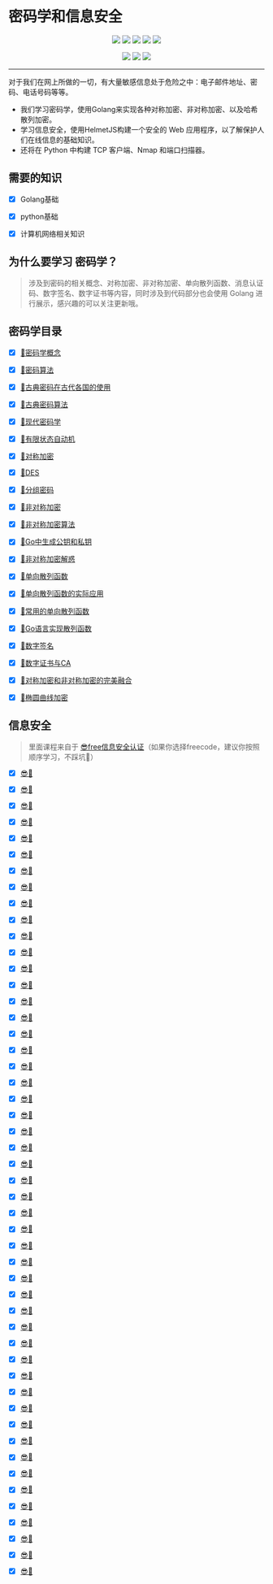 # 密码学和信息安全

<p align='center'>
<a href="https://www.linkedin.cn/injobs/in/xiongxinwei-xiong-7606a0227" target="_blank"><img src="https://img.shields.io/badge/linkedin-xiongxinwei-yellowgreen?logo=linkedin&style=flat-square"></a>
<a href="https://twitter.com/xxw3293172751" target="_blank"><img src="https://img.shields.io/badge/twitter-%40xxw3293172751-informational?logo=twitter&style=flat-square"></a>
<a href="https://www.zhihu.com/people/3293172751" target="_blank"><img src="https://img.shields.io/badge/%E7%9F%A5%E4%B9%8E-%E9%93%BE%E5%AD%A6%E8%80%85%E7%A4%BE%E5%8C%BA-blue?logo=zhihu&style=flat-square"></a>
<a href="https://s2.loli.net/2022/07/05/sQHuozItvWg1heA.jpg" target="_blank"><img src="https://img.shields.io/badge/%E5%BE%AE%E4%BF%A1-smile-brightgreen?logo=wechat&style=flat-square"></a>
<a href="https://space.bilibili.com/14089380" target="_blank"><img src="https://img.shields.io/badge/b%E7%AB%99-%E6%97%A0%E4%B8%8E%E4%BC%A6%E6%AF%94%E7%9A%84%E5%BE%97%E5%BE%97-red?logo=bilibili&style=flat-square"></a>
</p>
<p align='center'>
<a href="https://weibo.com/u/6248930985" target="_blank"><img src="https://img.shields.io/badge/%E5%BE%AE%E5%8D%9A-%E6%97%A0%E4%B8%8E%E4%BC%A6%E6%AF%94%E7%9A%84%E5%BE%97%E5%BE%97-critical?style=social&logo=Sina%20Weibo"></a>
<a href="https://github.com/3293172751" target="_blank"><img src="https://img.shields.io/badge/Github-xiongxinwei-inactive?style=social&logo=github"></a>
<a href="http://nsddd.top" target="_blank"><img src="https://img.shields.io/badge/%E5%8D%9A%E5%AE%A2-%40xiongxinwei-blue?style=social&logo=Octopus%20Deploy"></a>
</p>

---

对于我们在网上所做的一切，有大量敏感信息处于危险之中：电子邮件地址、密码、电话号码等等。

- 我们学习密码学，使用Golang来实现各种对称加密、非对称加密、以及哈希散列加密。
- 学习信息安全，使用HelmetJS构建一个安全的 Web 应用程序，以了解保护人们在线信息的基础知识。
- 还将在 Python 中构建 TCP 客户端、Nmap 和端口扫描器。



## 需要的知识

+ [x] Golang基础
+ [x] python基础
+ [x] 计算机网络相关知识



## 为什么要学习 密码学？

> 涉及到密码的相关概念、对称加密、非对称加密、单向散列函数、消息认证码、数字签名、数字证书等内容，同时涉及到代码部分也会使用 Golang 进行展示，感兴趣的可以关注更新哦。



## 密码学目录

- [x] [🔑密码学概念](markdown/1.md)

- [x] [🔑密码算法](markdown/2.md)

- [x] [🔑古典密码在古代各国的使用](markdown/3.md)

- [x] [🔑古典密码算法](markdown/4.md)

- [x] [🔑现代密码学](markdown/5.md)

- [x] [🔑有限状态自动机](markdown/6.md)

- [x] [🔑对称加密](markdown/17.md)

- [x] [🔑DES](markdown/7.md)

- [x] [🔑分组密码](markdown/8.md)

- [x] [🔑非对称加密](markdown/9.md)

- [x] [🔑非对称加密算法](markdown/10.md)

- [x] [🔑Go中生成公钥和私钥](markdown/11.md)

- [x] [🔑非对称加密解惑](markdown/12.md)

- [x] [🔑单向散列函数](markdown/13.md)

- [x] [🔑单向散列函数的实际应用](markdown/14.md)

- [x] [🔑常用的单向散列函数](markdown/15.md)

- [x] [🔑Go语言实现散列函数](markdown/16.md)

- [x] [🔑数字签名](markdown/18.md)

- [x] [🔑数字证书与CA](markdown/19.md)

- [x] [🔑对称加密和非对称加密的完美融合](markdown/20.md)

- [x] [🔑椭圆曲线加密](markdown/21.md)



## 信息安全

> 里面课程来自于 [😎free信息安全认证](https://chinese.freecodecamp.org/learn/information-security/)（如果你选择freecode，建议你按照顺序学习，不踩坑🔦）

- [x] [😎🔑](./web-kali/1.md)

- [x] [😎🔑](./web-kali/2.md)

- [x] [😎🔑](./web-kali/3.md)

- [x] [😎🔑](./web-kali/4.md)

- [x] [😎🔑](./web-kali/5.md)

- [x] [😎🔑](./web-kali/6.md)

- [x] [😎🔑](./web-kali/7.md)

- [x] [😎🔑](./web-kali/8.md)

- [x] [😎🔑](./web-kali/9.md)

- [x] [😎🔑](./web-kali/10.md)

- [x] [😎🔑](./web-kali/11.md)

- [x] [😎🔑](./web-kali/12.md)

- [x] [😎🔑](./web-kali/13.md)

- [x] [😎🔑](./web-kali/14.md)

- [x] [😎🔑](./web-kali/15.md)

- [x] [😎🔑](./web-kali/16.md)

- [x] [😎🔑](./web-kali/17.md)

- [x] [😎🔑](./web-kali/18.md)

- [x] [😎🔑](./web-kali/19.md)

- [x] [😎🔑](./web-kali/20.md)

- [x] [😎🔑](./web-kali/21.md)

- [x] [😎🔑](./web-kali/22.md)

- [x] [😎🔑](./web-kali/23.md)

- [x] [😎🔑](./web-kali/24.md)

- [x] [😎🔑](./web-kali/25.md)

- [x] [😎🔑](./web-kali/26.md)

- [x] [😎🔑](./web-kali/27.md)

- [x] [😎🔑](./web-kali/28.md)

- [x] [😎🔑](./web-kali/29.md)

- [x] [😎🔑](./web-kali/30.md)

- [x] [😎🔑](./web-kali/31.md)

- [x] [😎🔑](./web-kali/32.md)

- [x] [😎🔑](./web-kali/33.md)

- [x] [😎🔑](./web-kali/34.md)

- [x] [😎🔑](./web-kali/35.md)

- [x] [😎🔑](./web-kali/36.md)

- [x] [😎🔑](./web-kali/37.md)

- [x] [😎🔑](./web-kali/38.md)

- [x] [😎🔑](./web-kali/39.md)

- [x] [😎🔑](./web-kali/40.md)

- [x] [😎🔑](./web-kali/41.md)

- [x] [😎🔑](./web-kali/42.md)

- [x] [😎🔑](./web-kali/43.md)

- [x] [😎🔑](./web-kali/44.md)

- [x] [😎🔑](./web-kali/45.md)

- [x] [😎🔑](./web-kali/46.md)

- [x] [😎🔑](./web-kali/47.md)

- [x] [😎🔑](./web-kali/48.md)

- [x] [😎🔑](./web-kali/49.md)

- [x] [😎🔑](./web-kali/50.md)

